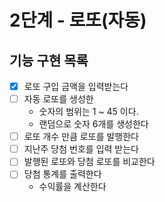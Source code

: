 # 2단계 - 로또(자동)


## 기능 구현 목록

- [x] 로또 구입 금액을 입력받는다
- [ ] 자동 로또를 생성한
  - 숫자의 범위는 1 ~ 45 이다.
  - 랜덤으로 숫자 6개를 생성한다
- [ ] 로또 개수 만큼 로또를 발행한다
- [ ] 지난주 당첨 번호를 입력 받는다
- [ ] 발행된 로또와 당첨 로또를 비교한다
- [ ] 당첨 통계를 출력한다
  - 수익률을 계산한다
